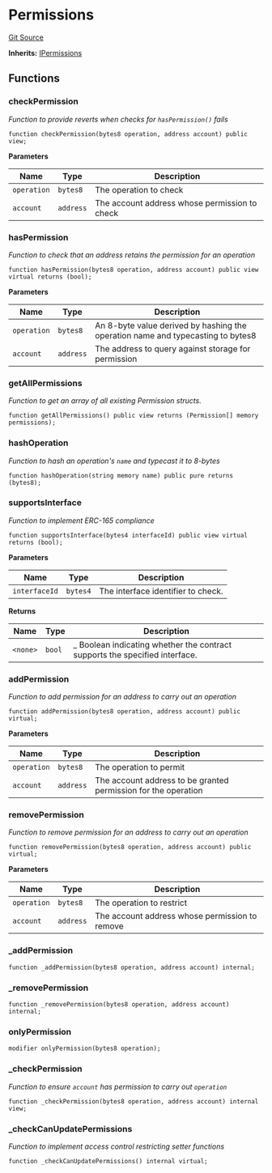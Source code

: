 # Permissions
[Git Source](https://github.com/0xStation/0xrails/blob/7b2d3363f0d5023623fd16114b60a38cf52ce246/src/access/permissions/Permissions.sol)

**Inherits:**
[IPermissions](/src/access/permissions/interface/IPermissions.sol/interface.IPermissions.md)


## Functions
### checkPermission

*Function to provide reverts when checks for `hasPermission()` fails*


```solidity
function checkPermission(bytes8 operation, address account) public view;
```
**Parameters**

|Name|Type|Description|
|----|----|-----------|
|`operation`|`bytes8`|The operation to check|
|`account`|`address`|The account address whose permission to check|


### hasPermission

*Function to check that an address retains the permission for an operation*


```solidity
function hasPermission(bytes8 operation, address account) public view virtual returns (bool);
```
**Parameters**

|Name|Type|Description|
|----|----|-----------|
|`operation`|`bytes8`|An 8-byte value derived by hashing the operation name and typecasting to bytes8|
|`account`|`address`|The address to query against storage for permission|


### getAllPermissions

*Function to get an array of all existing Permission structs.*


```solidity
function getAllPermissions() public view returns (Permission[] memory permissions);
```

### hashOperation

*Function to hash an operation's `name` and typecast it to 8-bytes*


```solidity
function hashOperation(string memory name) public pure returns (bytes8);
```

### supportsInterface

*Function to implement ERC-165 compliance*


```solidity
function supportsInterface(bytes4 interfaceId) public view virtual returns (bool);
```
**Parameters**

|Name|Type|Description|
|----|----|-----------|
|`interfaceId`|`bytes4`|The interface identifier to check.|

**Returns**

|Name|Type|Description|
|----|----|-----------|
|`<none>`|`bool`|_ Boolean indicating whether the contract supports the specified interface.|


### addPermission

*Function to add permission for an address to carry out an operation*


```solidity
function addPermission(bytes8 operation, address account) public virtual;
```
**Parameters**

|Name|Type|Description|
|----|----|-----------|
|`operation`|`bytes8`|The operation to permit|
|`account`|`address`|The account address to be granted permission for the operation|


### removePermission

*Function to remove permission for an address to carry out an operation*


```solidity
function removePermission(bytes8 operation, address account) public virtual;
```
**Parameters**

|Name|Type|Description|
|----|----|-----------|
|`operation`|`bytes8`|The operation to restrict|
|`account`|`address`|The account address whose permission to remove|


### _addPermission


```solidity
function _addPermission(bytes8 operation, address account) internal;
```

### _removePermission


```solidity
function _removePermission(bytes8 operation, address account) internal;
```

### onlyPermission


```solidity
modifier onlyPermission(bytes8 operation);
```

### _checkPermission

*Function to ensure `account` has permission to carry out `operation`*


```solidity
function _checkPermission(bytes8 operation, address account) internal view;
```

### _checkCanUpdatePermissions

*Function to implement access control restricting setter functions*


```solidity
function _checkCanUpdatePermissions() internal virtual;
```

